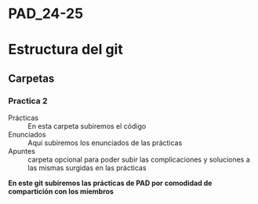 # PAD_24-25

<h1>Estructura del git</h1>
<h2>Carpetas</h2>
<h3>Practica 2</h3>
<dl>
  <dt>Prácticas</dt>
  <dd>En esta carpeta subiremos el código</dd>
  <dt>Enunciados</dt> 
  <dd>Aqui subiremos los enunciados de las prácticas</dd>
  <dt>Apuntes</dt>
  <dd>carpeta opcional para poder subir las complicaciones y soluciones a las mismas surgidas en las prácticas</dd>
</dl>

<strong>En este git subiremos las prácticas de PAD por comodidad de compartición con los miembros</strong>
